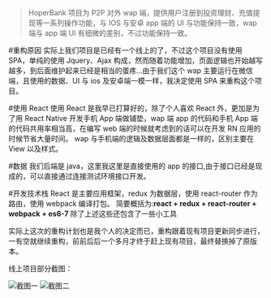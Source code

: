 > HoperBank 项目为 P2P 对外 wap 端，提供用户注册到投资理财、充值提现等一系列操作功能，与 IOS 与安卓 app 端的 UI 与功能保持一致，wap 端与 app 端 UI 有细微的差别，不过功能保持一致。

#重构原因
实际上我们项目是已经有一个线上的了，不过这个项目没有使用 SPA，单纯的使用 Jquery、Ajax 构成，然而随着功能增加，页面逻辑也开始越写越多，到后面维护起来已经是相当的蛋疼...由于我们这个 wap 主要运行在微信端，且使用的数据、UI 与 ios 及安卓端一模一样，我决定使用 SPA 来重构这个项目。

#使用 React
使用 React 是我早已打算好的，除了个人喜欢 React 外，更加是为了用 React Native 开发手机 App 端做铺垫，wap 端 app 的代码和手机 App 端的代码共用率相当高，在编写 web 端的时候就考虑到的话可以在开发 RN 应用的时候节省大量时间。
wap 与手机端的逻辑及数据层面都是一样的，区别主要在 View 以及样式。

#数据
我们后端是 java，这里我这里是直接使用的 app 的接口,由于接口已经是现成的，可以直接通过连接测试环境接口开发。

#开发技术栈
React 是主要应用框架，redux 为数据层，使用 react-router 作为路由，使用 webpack 编译打包。
简要概括为:**react + redux + react-router + webpack + es6-7**
除了上述这些还包含了一些小工具

实际上这次的重构计划也是我个人的决定而已，重构跟着现有项目更新同步进行，一有空就继续重构，前前后后一个多月才终于赶上现有项目，最终替换掉了原版本。

线上项目部分截图：

![截图一](http://upload-images.jianshu.io/upload_images/5677873-a70a46c031c0ff8c.png?imageMogr2/auto-orient/strip%7CimageView2/2/w/1240)
![截图二](http://upload-images.jianshu.io/upload_images/5677873-0b0056d0246785b1.png?imageMogr2/auto-orient/strip%7CimageView2/2/w/1240)
